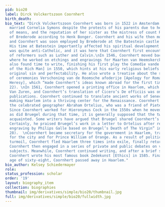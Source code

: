 ```yaml
---
pid: bio20
label: Dirck Volckertszoon Coornhert
birth_death:
bio_text: "Dirck Volckertszoon Coornhert was born in 1522 in Amsterdam. In 1539, he
  married Cornelia Symons despite the protests of his parents due to her age, lack
  of means, and the reputation of her sister as the mistress of count Reinoud III
  of Brederode according to Henk Bonger. Coornhert and his wife then moved to Haarlem,
  and Coornhert was soon employed by Brederode at the Batestein castle as a steward.
  His time at Batestein importantly affected his spiritual development as the court
  was quite anti-Catholic, and it was here that Coornhert first encountered the works
  of reformers such as Luther and Calvin.\nIn 1546, Coornhert moved back to Haarlem,
  where he worked on etchings and engravings for Maarten van Heemskerck. Coornhert
  also found time to write, finishing his first play the Comedie vande Rycke man [Comedy
  of the Rich Man] in 1550, which hints at his early religious beliefs regarding predestination,
  original sin and perfectability. He also wrote a treatise about the significance
  of ceremonies Verschoning van de Roomsche afoderije [Apology for Roman Catholic
  Heresy], which “made Coornhert’s ideas known abroad for the first time” (Bonger
  22). \nIn 1561, Coornhert opened a printing office in Haarlem, which took the name
  Van Zuren, and Coornhert’s translation of Cicero’s De officiis was one of its first
  publications. Coornhert continued to translate ancient works of Seneca and Homer,
  making Haarlem into a thriving center for the Renaissance. Coornhert’s friends included
  the celebrated geographer Abraham Ortelius, who was a friend of Pieter Bruegel.
  Since Coornhert worked for Hieronymus Cock in the 1550s when he moved to Antwerp,
  as did Bruegel during that time, it is generally supposed that the two artists were
  acquainted. Some writers have argued that Bruegel shared Coornhert’s religious views.
  Certainly, he praised Bruegel’s work in a letter to Ortelius after receiving “an
  engraving by Philips Galle based on Bruegel’s Death of The Virgin” in 1578 (Bonger
  28).  \nCoornhert became secretary for the government in Haarlem, traveling on business
  for the city and for Prince William of Orange. As a result of political and religious
  turmoil, Coornhert fled Haarlem three times into exile, finally returning in 1576.
  Coornhert then engaged in a series of private and public debates on various theological
  subjects. Meanwhile, Coornhert continued writing, and after a brief stay in Emdem,
  Coornhert wrote his most famous book Zedekunst [Ethics] in 1585. Finally at the
  age of sixty-eight, Coornhert passed away in Haarlem."
bio_author: Kelsey Schiedermayer
role:
status_profession: scholar
order: '19'
layout: biography_item
collection: biographies
thumbnail: img/derivatives/simple/bio20/thumbnail.jpg
full: img/derivatives/simple/bio20/fullwidth.jpg
---
```

